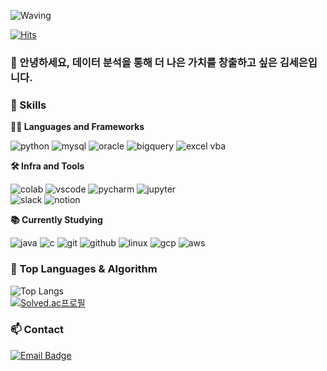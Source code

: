 <!-- Header -->
![Waving](https://capsule-render.vercel.app/api?type=waving&height=200&text=Creating%20new%20value%20through%20analysis&desc=for%20a%20better%20tomorrow!&fontAlign=50&fontAlignY=25&color=gradient&fontSize=30&descAlign=50&descAlignY=50&descSize=30)

[![Hits](https://hits.seeyoufarm.com/api/count/incr/badge.svg?url=https%3A%2F%2Fgithub.com%2Fthe2en&count_bg=%2379C83D&title_bg=%23555555&icon=&icon_color=%23E7E7E7&title=hits&edge_flat=false)](https://hits.seeyoufarm.com)

### 🙇 안녕하세요, 데이터 분석을 통해 더 나은 가치를 창출하고 싶은 김세은입니다.

<!-- Body -->
### 🦾 Skills

**🧑‍💻 Languages and Frameworks**

![python](https://img.shields.io/badge/python-3776AB.svg?&style=for-the-badge&logo=python&logoColor=white)
![mysql](https://img.shields.io/badge/mysql-4479A1.svg?&style=for-the-badge&logo=mysql&logoColor=white)
![oracle](https://img.shields.io/badge/oracle-F80000.svg?&style=for-the-badge&logo=oracle&logoColor=white)
![bigquery](https://img.shields.io/badge/bigquery-4285F4.svg?&style=for-the-badge&logo=google-bigquery&logoColor=white)
![excel vba](https://img.shields.io/badge/Excel%20VBA-217346.svg?&style=for-the-badge)

**🛠️ Infra and Tools**

![colab](https://img.shields.io/badge/colab-F9AB00.svg?&style=for-the-badge&logo=googlecolab&logoColor=white)
![vscode](https://img.shields.io/badge/vscode-007ACC.svg?&style=for-the-badge)
![pycharm](https://img.shields.io/badge/pycharm-000000.svg?&style=for-the-badge&logo=pycharm&logoColor=white)
![jupyter](https://img.shields.io/badge/jupyter-2C2C32.svg?style=for-the-badge&logo=jupyter&logoColor=F37726)<br>
![slack](https://img.shields.io/badge/slack-4A154B.svg?&style=for-the-badge&logo=slack&logoColor=white)
![notion](https://img.shields.io/badge/notion-000000.svg?&style=for-the-badge&logo=notion&logoColor=white)

**📚 Currently Studying**

![java](https://img.shields.io/badge/java-5382A1.svg?&style=for-the-badge)
![c](https://img.shields.io/badge/C-A8B9CC.svg?&style=for-the-badge&logo=c&logoColor=white)
![git](https://img.shields.io/badge/git-F05032.svg?&style=for-the-badge&logo=git&logoColor=white)
![github](https://img.shields.io/badge/github-181717.svg?&style=for-the-badge&logo=github&logoColor=white)
![linux](https://img.shields.io/badge/linux-FCC624.svg?&style=for-the-badge&logo=linux&logoColor=white)
![gcp](https://img.shields.io/badge/gcp-4285F4.svg?&style=for-the-badge&logo=google-cloud&logoColor=white)
![aws](https://img.shields.io/badge/aws-232F3E.svg?&style=for-the-badge)

### 🚌 Top Languages & Algorithm
![Top Langs](https://github-readme-stats.vercel.app/api/top-langs/?username=the2en&layout=compact)<br>
[![Solved.ac프로필](http://mazassumnida.wtf/api/v2/generate_badge?boj=paff1984)](https://solved.ac/profile/paff1984)


### 📫 Contact
[![Email Badge](https://img.shields.io/badge/paff1984@naver.com-D14836?style=for-the-badge&logo=gmail&logoColor=white)](mailto:paff1984@naver.com)
